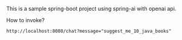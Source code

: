 This is a sample spring-boot project using spring-ai with openai api.

How to invoke?
```
http://localhost:8080/chat?message="suggest_me_10_java_books"
```